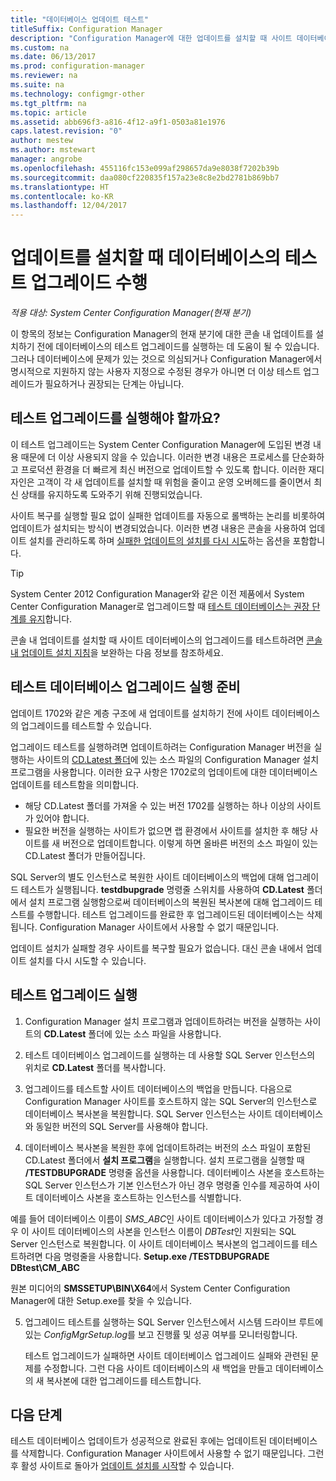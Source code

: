 ```yaml
---
title: "데이터베이스 업데이트 테스트"
titleSuffix: Configuration Manager
description: "Configuration Manager에 대한 업데이트를 설치할 때 사이트 데이터베이스의 테스트 업그레이드를 수행합니다."
ms.custom: na
ms.date: 06/13/2017
ms.prod: configuration-manager
ms.reviewer: na
ms.suite: na
ms.technology: configmgr-other
ms.tgt_pltfrm: na
ms.topic: article
ms.assetid: abb696f3-a816-4f12-a9f1-0503a81e1976
caps.latest.revision: "0"
author: mestew
ms.author: mstewart
manager: angrobe
ms.openlocfilehash: 455116fc153e099af298657da9e8038f7202b39b
ms.sourcegitcommit: daa080cf220835f157a23e8c8e2bd2781b869bb7
ms.translationtype: HT
ms.contentlocale: ko-KR
ms.lasthandoff: 12/04/2017
---
```

# <a name="test-the-database-upgrade-when-installing-an-update"></a>업데이트를 설치할 때 데이터베이스의 테스트 업그레이드 수행

*적용 대상: System Center Configuration Manager(현재 분기)*

이 항목의 정보는 Configuration Manager의 현재 분기에 대한 콘솔 내 업데이트를 설치하기 전에 데이터베이스의 테스트 업그레이드를 실행하는 데 도움이 될 수 있습니다. 그러나 데이터베이스에 문제가 있는 것으로 의심되거나 Configuration Manager에서 명시적으로 지원하지 않는 사용자 지정으로 수정된 경우가 아니면 더 이상 테스트 업그레이드가 필요하거나 권장되는 단계는 아닙니다.

## <a name="do-i-need-to-run-a-test-upgrade"></a>테스트 업그레이드를 실행해야 할까요?
이 테스트 업그레이드는 System Center Configuration Manager에 도입된 변경 내용 때문에 더 이상 사용되지 않을 수 있습니다. 이러한 변경 내용은 프로세스를 단순화하고 프로덕션 환경을 더 빠르게 최신 버전으로 업데이트할 수 있도록 합니다. 이러한 재디자인은 고객이 각 새 업데이트를 설치할 때 위험을 줄이고 운영 오버헤드를 줄이면서 최신 상태를 유지하도록 도와주기 위해 진행되었습니다.

사이트 복구를 실행할 필요 없이 실패한 업데이트를 자동으로 롤백하는 논리를 비롯하여 업데이트가 설치되는 방식이 변경되었습니다. 이러한 변경 내용은 콘솔을 사용하여 업데이트 설치를 관리하도록 하며 [실패한 업데이트의 설치를 다시 시도](/sccm/core/servers/manage/install-in-console-updates#bkmk_retry)하는 옵션을 포함합니다.

> [!TIP]
> System Center 2012 Configuration Manager와 같은 이전 제품에서 System Center Configuration Manager로 업그레이드할 때 [테스트 데이터베이스는 권장 단계를 유지](/sccm/core/servers/deploy/install/upgrade-to-configuration-manager#a-namebkmktesta-test-the-site-database-upgrade)합니다.

콘솔 내 업데이트를 설치할 때 사이트 데이터베이스의 업그레이드를 테스트하려면 [콘솔 내 업데이트 설치 지침](/sccm/core/servers/manage/install-in-console-updates#a-namebkmkinstalla-install-in-console-updates)을 보완하는 다음 정보를 참조하세요.

## <a name="prepare-to-run-a-test-database-upgrade"></a>테스트 데이터베이스 업그레이드 실행 준비  
업데이트 1702와 같은 계층 구조에 새 업데이트를 설치하기 전에 사이트 데이터베이스의 업그레이드를 테스트할 수 있습니다.

업그레이드 테스트를 실행하려면 업데이트하려는 Configuration Manager 버전을 실행하는 사이트의 [CD.Latest 폴더](/sccm/core/servers/manage/the-cd.latest-folder)에 있는 소스 파일의 Configuration Manager 설치 프로그램을 사용합니다. 이러한 요구 사항은 1702로의 업데이트에 대한 데이터베이스 업데이트를 테스트함을 의미합니다.
-   해당 CD.Latest 폴더를 가져올 수 있는 버전 1702를 실행하는 하나 이상의 사이트가 있어야 합니다.
-   필요한 버전을 실행하는 사이트가 없으면 랩 환경에서 사이트를 설치한 후 해당 사이트를 새 버전으로 업데이트합니다. 이렇게 하면 올바른 버전의 소스 파일이 있는 CD.Latest 폴더가 만들어집니다.

SQL Server의 별도 인스턴스로 복원한 사이트 데이터베이스의 백업에 대해 업그레이드 테스트가 실행됩니다.  **testdbupgrade** 명령줄 스위치를 사용하여 **CD.Latest** 폴더에서 설치 프로그램 실행함으로써 데이터베이스의 복원된 복사본에 대해 업그레이드 테스트를 수행합니다. 테스트 업그레이드를 완료한 후 업그레이드된 데이터베이스는 삭제됩니다. Configuration Manager 사이트에서 사용할 수 없기 때문입니다.

업데이트 설치가 실패할 경우 사이트를 복구할 필요가 없습니다. 대신 콘솔 내에서 업데이트 설치를 다시 시도할 수 있습니다.

##  <a name="run-the-test-upgrade"></a>테스트 업그레이드 실행    
1.  Configuration Manager 설치 프로그램과 업데이트하려는 버전을 실행하는 사이트의 **CD.Latest** 폴더에 있는 소스 파일을 사용합니다.  

2.  테스트 데이터베이스 업그레이드를 실행하는 데 사용할 SQL Server 인스턴스의 위치로 **CD.Latest** 폴더를 복사합니다.

3.  업그레이드를 테스트할 사이트 데이터베이스의 백업을 만듭니다. 다음으로 Configuration Manager 사이트를 호스트하지 않는 SQL Server의 인스턴스로 데이터베이스 복사본을 복원합니다. SQL Server 인스턴스는 사이트 데이터베이스와 동일한 버전의 SQL Server를 사용해야 합니다.  

4.  데이터베이스 복사본을 복원한 후에 업데이트하려는 버전의 소스 파일이 포함된 CD.Latest 폴더에서 **설치 프로그램**을 실행합니다. 설치 프로그램을 실행할 때 **/TESTDBUPGRADE** 명령줄 옵션을 사용합니다. 데이터베이스 사본을 호스트하는 SQL Server 인스턴스가 기본 인스턴스가 아닌 경우 명령줄 인수를 제공하여 사이트 데이터베이스 사본을 호스트하는 인스턴스를 식별합니다.   

  예를 들어 데이터베이스 이름이 *SMS_ABC*인 사이트 데이터베이스가 있다고 가정할 경우 이 사이트 데이터베이스의 사본을 인스턴스 이름이 *DBTest*인 지원되는 SQL Server 인스턴스로 복원합니다. 이 사이트 데이터베이스 복사본의 업그레이드를 테스트하려면 다음 명령줄을 사용합니다. **Setup.exe /TESTDBUPGRADE DBtest\CM_ABC**  

  원본 미디어의 **SMSSETUP\BIN\X64**에서 System Center Configuration Manager에 대한 Setup.exe를 찾을 수 있습니다.  

5.  업그레이드 테스트를 실행하는 SQL Server 인스턴스에서 시스템 드라이브 루트에 있는 *ConfigMgrSetup.log*를 보고 진행률 및 성공 여부를 모니터링합니다.  

     테스트 업그레이드가 실패하면 사이트 데이터베이스 업그레이드 실패와 관련된 문제를 수정합니다. 그런 다음 사이트 데이터베이스의 새 백업을 만들고 데이터베이스의 새 복사본에 대한 업그레이드를 테스트합니다.  



## <a name="next-steps"></a>다음 단계
테스트 데이터베이스 업데이트가 성공적으로 완료된 후에는 업데이트된 데이터베이스를 삭제합니다. Configuration Manager 사이트에서 사용할 수 없기 때문입니다. 그런 후 활성 사이트로 돌아가 [업데이트 설치를 시작](/sccm/core/servers/manage/install-in-console-updates)할 수 있습니다.
